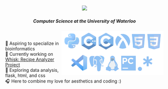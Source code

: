 <div align="center">
  <h2><a href="https://git.io/typing-svg"><img src="https://readme-typing-svg.demolab.com?font=Playfair+Display&size=30&pause=500&color=91C2F5&center=true&vCenter=true&random=false&width=435&height=33&lines=Hey+I'm+Angela+%E2%9C%A7"/></a></h2>
  <h5> Computer Science at the University of Waterloo</h5>
</div>



<img align="right" src="https://github.com/angelajinn/angelajinn/blob/main/IMG_1278.png" width = 325>

<br>

🐋 Aspiring to specialize in bioinformatics
<br>
🫧 Currently working on 
[Whisk: Recipe Analyzer Project](https://github.com/angelajinn/recipe)
<br>
🌊 Exploring data analysis, flask, html, and css
<br>
🎧 Here to combine my love for aesthetics and coding :)










<!--
**angelajinn/angelajinn** is a ✨ _special_ ✨ repository because its `README.md` (this file) appears on your GitHub profile.

Here are some ideas to get you started:

- 🔭 I’m currently working on ...
- 🌱 I’m currently learning ...
- 👯 I’m looking to collaborate on ...
- 🤔 I’m looking for help with ...
- 💬 Ask me about ...
- 📫 How to reach me: ...
- 😄 Pronouns: ...
- ⚡ Fun fact: ...

<p style="text-align:right;">
<img height="64" width="64" src="https://cdn.simpleicons.org/python"/WHITE />
<img height="64" width="64" src="https://cdn.simpleicons.org/postgresql" />
<img height="64" width="64" src="https://cdn.simpleicons.org/c" />
<img height="64" width="64" src="https://cdn.simpleicons.org/cplusplus/#FFFFFF" />
<img height="64" width="64" src="https://cdn.simpleicons.org/racket/#FFFFFF" />
<img height="64" width="64" src="https://cdn.simpleicons.org/html5/#FFFFFF" />
<img height="64" width="64" src="https://cdn.simpleicons.org/css3/#FFFFFF" />
<img height="64" width="64" src="https://cdn.simpleicons.org/linux/#FFFFFF" />
<img height="64" width="64" src="https://cdn.simpleicons.org/visualstudiocode/#FFFFFF" />
<img height="64" width="64" src="https://cdn.simpleicons.org/pycharm/#FFFFFF" />
</p>

-->
